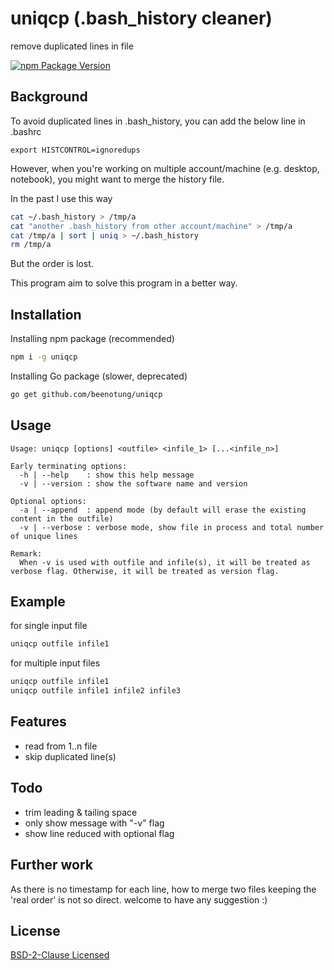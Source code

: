# uniqcp (.bash_history cleaner)
remove duplicated lines in file

[![npm Package Version](https://img.shields.io/npm/v/uniqcp.svg?maxAge=2592000)](https://www.npmjs.com/package/uniqcp)

## Background
To avoid duplicated lines in .bash_history, you can add the below line in .bashrc
```
export HISTCONTROL=ignoredups
```
However, when you're working on multiple account/machine (e.g. desktop, notebook), you might want to merge the history file.

In the past I use this way
```bash
cat ~/.bash_history > /tmp/a
cat "another .bash_history from other account/machine" > /tmp/a
cat /tmp/a | sort | uniq > ~/.bash_history
rm /tmp/a
```
But the order is lost.

This program aim to solve this program in a better way.

## Installation
Installing npm package (recommended)
```bash
npm i -g uniqcp
```
Installing Go package (slower, deprecated)
```bash
go get github.com/beenotung/uniqcp
```

## Usage
```
Usage: uniqcp [options] <outfile> <infile_1> [...<infile_n>]

Early terminating options:
  -h | --help    : show this help message
  -v | --version : show the software name and version

Optional options:
  -a | --append  : append mode (by default will erase the existing content in the outfile)
  -v | --verbose : verbose mode, show file in process and total number of unique lines

Remark:
  When -v is used with outfile and infile(s), it will be treated as verbose flag. Otherwise, it will be treated as version flag.
```

## Example
for single input file
```bash
uniqcp outfile infile1
```
for multiple input files
```bash
uniqcp outfile infile1
uniqcp outfile infile1 infile2 infile3
```

## Features
 - read from 1..n file
 - skip duplicated line(s)

## Todo
 - trim leading & tailing space
 - only show message with "-v" flag
 - show line reduced with optional flag

## Further work
As there is no timestamp for each line, how to merge two files keeping the 'real order' is not so direct. welcome to have any suggestion :)

## License
[BSD-2-Clause Licensed](./LICENSE)
